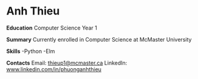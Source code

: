 # Anh Thieu

**Education**
Computer Science Year 1

**Summary**
Currently enrolled in Computer Science at McMaster University

**Skills**
-Python
-Elm

**Contacts**
Email: thieup1@mcmaster.ca
LinkedIn: www.linkedin.com/in/phuonganhthieu
